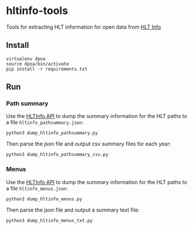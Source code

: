 # hltinfo-tools
Tools for extracting HLT information for open data from [HLT Info](https://cmshltinfo.app.cern.ch/)

## Install
```
virtualenv dpoa
source dpoa/bin/activate
pip install -r requirements.txt
```

## Run

### Path summary

Use the [HLTInfo API](https://gitlab.cern.ch/cms-tsg/steam/hltinfo/-/blob/main/hltinfoapi/app.py?ref_type=heads) to dump the summary information
for the HLT paths to a file `hltinfo_pathsummary.json`:
```
python3 dump_hltinfo_pathsummary.py
```

Then parse the json file and output csv summary files for each year:
```
python3 dump_hltinfo_pathsummary_csv.py
```

### Menus

Use the [HLTInfo API](https://gitlab.cern.ch/cms-tsg/steam/hltinfo/-/blob/main/hltinfoapi/app.py?ref_type=heads) to dump the summary information
for the HLT paths to a file `hltinfo_menus.json`:
```
python3 dump_hltinfo_menus.py
```

Then parse the json file and output a summary text file:
```
python3 dump_hltinfo_menus_txt.py
```